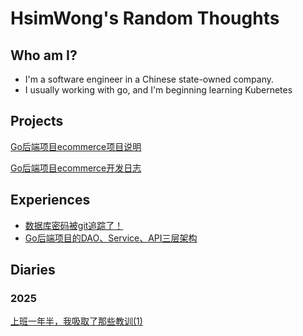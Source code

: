 # HsimWong's Random Thoughts

## Who am I?

- I'm a software engineer in a Chinese state-owned company.
- I usually working with go, and I'm beginning learning Kubernetes

## Projects

[Go后端项目ecommerce项目说明](projects/user-center/user-center.md)

[Go后端项目ecommerce开发日志](projects/user-center/user-center-devel.md)

## Experiences

- [数据库密码被git追踪了！](diaries/git-pushed-credentials.md)
- [Go后端项目的DAO、Service、API三层架构](diaries/architechture.md)

## Diaries

### 2025

[上班一年半，我吸取了那些教训(1)](diaries/Apr8-2025.md)

